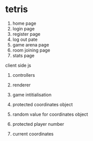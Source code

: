 # tetris
1. home page
2. login page
3. register page
4. log out pate
5. game arena page
6. room joining page
7. stats page


client side js
1. controllers
2. renderer
3. game intitialisation

1. protected coordinates object
2. random value for coordinates object
3. protected player number
4. current coordinates
